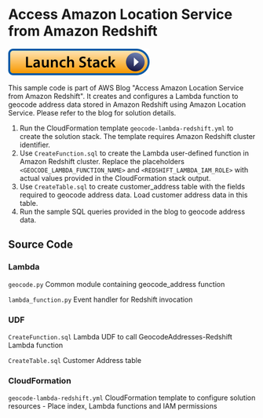 # Access Amazon Location Service from Amazon Redshift

[![Launch Stack](../images/launch-stack.svg)](https://console.aws.amazon.com/cloudformation/home#/stacks/quickcreate?templateUrl=https://amazon-location-service-lambda-udf.s3.amazonaws.com/geocode-lambda-redshift.yml)

This sample code is part of AWS Blog "Access Amazon Location Service from Amazon Redshift". It creates and configures a Lambda function to geocode address data stored in Amazon Redshift using Amazon Location Service. Please refer to the blog for solution details.

1. Run the CloudFormation template `geocode-lambda-redshift.yml` to create the solution stack. The template requires Amazon Redshift cluster identifier.
2. Use `CreateFunction.sql` to create the Lambda user-defined function in Amazon Redshift cluster. Replace the placeholders `<GEOCODE_LAMBDA_FUNCTION_NAME>` and `<REDSHIFT_LAMBDA_IAM_ROLE>` with actual values provided in the CloudFormation stack output.
3. Use `CreateTable.sql` to create customer_address table with the fields required to geocode address data. Load customer address data in this table.
4. Run the sample SQL queries provided in the blog to geocode address data.

## Source Code
### Lambda
`geocode.py`
    Common module containing geocode_address function
    
`lambda_function.py`
    Event handler for Redshift invocation

### UDF
`CreateFunction.sql`
    Lambda UDF to call GeocodeAddresses-Redshift Lambda function

`CreateTable.sql`
    Customer Address table

### CloudFormation
`geocode-lambda-redshift.yml`
    CloudFormation template to configure solution resources - Place index, Lambda functions and IAM permissions